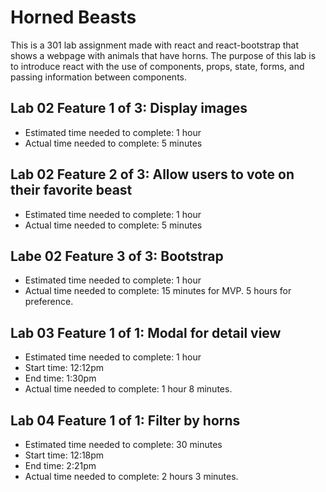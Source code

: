 # Horned Beasts

This is a 301 lab assignment made with react and react-bootstrap that shows a webpage with animals that have horns. The purpose of this lab is to introduce react with the use of components, props, state, forms, and passing information between components.

## Lab 02 Feature 1 of 3: Display images

- Estimated time needed to complete: 1 hour
- Actual time needed to complete: 5 minutes

## Lab 02 Feature 2 of 3: Allow users to vote on their favorite beast

- Estimated time needed to complete: 1 hour
- Actual time needed to complete: 5 minutes

## Labe 02 Feature 3 of 3: Bootstrap

- Estimated time needed to complete: 1 hour
- Actual time needed to complete: 15 minutes for MVP. 5 hours for preference.

## Lab 03 Feature 1 of 1: Modal for detail view

- Estimated time needed to complete: 1 hour
- Start time: 12:12pm
- End time: 1:30pm
- Actual time needed to complete: 1 hour 8 minutes.

## Lab 04 Feature 1 of 1: Filter by horns

- Estimated time needed to complete: 30 minutes
- Start time: 12:18pm
- End time: 2:21pm
- Actual time needed to complete: 2 hours 3 minutes.
